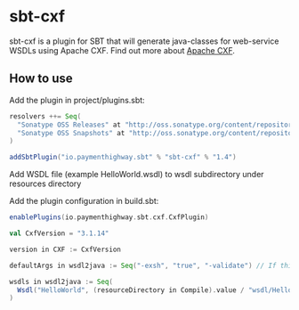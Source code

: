 sbt-cxf
=======

sbt-cxf is a plugin for SBT that will generate java-classes for web-service WSDLs using Apache CXF. Find out more about [Apache CXF](http://cxf.apache.org/).

## How to use

Add the plugin in project/plugins.sbt:
```scala
resolvers ++= Seq(
  "Sonatype OSS Releases" at "http://oss.sonatype.org/content/repositories/releases/",
  "Sonatype OSS Snapshots" at "http://oss.sonatype.org/content/repositories/snapshots/"
)

addSbtPlugin("io.paymenthighway.sbt" % "sbt-cxf" % "1.4")
```

Add WSDL file (example HelloWorld.wsdl) to wsdl subdirectory under resources directory

Add the plugin configuration in build.sbt:
```scala
enablePlugins(io.paymenthighway.sbt.cxf.CxfPlugin)

val CxfVersion = "3.1.14"

version in CXF := CxfVersion

defaultArgs in wsdl2java := Seq("-exsh", "true", "-validate") // If this is acceptable, this can be omitted

wsdls in wsdl2java := Seq(
  Wsdl("HelloWorld", (resourceDirectory in Compile).value / "wsdl/HelloWorld.wsdl", Nil)
)
```
